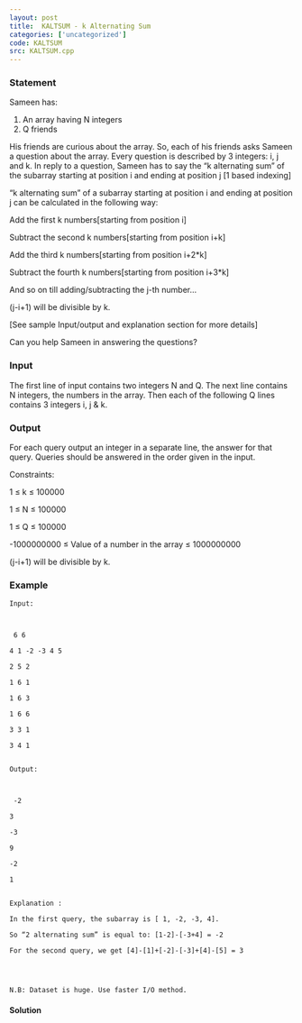 ```yaml
---
layout: post
title:  KALTSUM - k Alternating Sum
categories: ['uncategorized']
code: KALTSUM
src: KALTSUM.cpp
---
```


### **Statement**

Sameen has:

  1. An array having N integers
  2. Q friends

His friends are curious about the array. So, each of his friends asks Sameen a
question about the array. Every question is described by 3 integers: i, j and
k. In reply to a question, Sameen has to say the “k alternating sum” of the
subarray starting at position i and ending at position j [1 based indexing]

  

“k alternating sum” of a subarray starting at position i and ending at
position j can be calculated in the following way:

Add the first k numbers[starting from position i]

Subtract the second k numbers[starting from position i+k]

Add the third k numbers[starting from position i+2*k]

Subtract the fourth k numbers[starting from position i+3*k]

And so on till adding/subtracting the j-th number…

(j-i+1) will be divisible by k.

[See sample Input/output and explanation section for more details]

Can you help Sameen in answering the questions?

### Input

The first line of input contains two integers N and Q. The next line contains
N integers, the numbers in the array. Then each of the following Q lines
contains 3 integers i, j & k.

### Output

For each query output an integer in a separate line, the answer for that
query. Queries should be answered in the order given in the input.

Constraints:

1 ≤ k ≤ 100000

1 ≤  N ≤  100000

1 ≤  Q ≤ 100000

-1000000000 ≤  Value of a number in the array ≤ 1000000000

(j-i+1) will be divisible by k. 



### Example

    
    
    Input:
    
    
     6 6
    
    4 1 -2 -3 4 5
    
    2 5 2
    
    1 6 1
    
    1 6 3
    
    1 6 6
    
    3 3 1
    
    3 4 1
    
    
    Output:
    
    
     -2
    
    3
    
    -3
    
    9
    
    -2
    
    1
    
    
    Explanation :
    
    In the first query, the subarray is [ 1, -2, -3, 4].
    
    So “2 alternating sum” is equal to: [1-2]-[-3+4] = -2
    
    For the second query, we get [4]-[1]+[-2]-[-3]+[4]-[5] = 3
    
      
    
    
    N.B: Dataset is huge. Use faster I/O method. 



#### **Solution**



